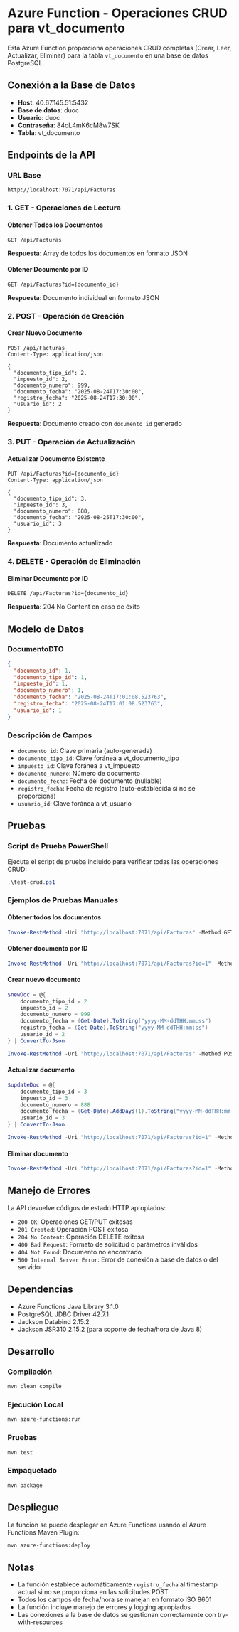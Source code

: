 # Azure Function - Operaciones CRUD para vt_documento

Esta Azure Function proporciona operaciones CRUD completas (Crear, Leer, Actualizar, Eliminar) para la tabla `vt_documento` en una base de datos PostgreSQL.

## Conexión a la Base de Datos

- **Host**: 40.67.145.51:5432
- **Base de datos**: duoc
- **Usuario**: duoc
- **Contraseña**: 84oL4mK6cM8w7SK
- **Tabla**: vt_documento

## Endpoints de la API

### URL Base
```
http://localhost:7071/api/Facturas
```

### 1. GET - Operaciones de Lectura

#### Obtener Todos los Documentos
```http
GET /api/Facturas
```

**Respuesta**: Array de todos los documentos en formato JSON

#### Obtener Documento por ID
```http
GET /api/Facturas?id={documento_id}
```

**Respuesta**: Documento individual en formato JSON

### 2. POST - Operación de Creación

#### Crear Nuevo Documento
```http
POST /api/Facturas
Content-Type: application/json

{
  "documento_tipo_id": 2,
  "impuesto_id": 2,
  "documento_numero": 999,
  "documento_fecha": "2025-08-24T17:30:00",
  "registro_fecha": "2025-08-24T17:30:00",
  "usuario_id": 2
}
```

**Respuesta**: Documento creado con `documento_id` generado

### 3. PUT - Operación de Actualización

#### Actualizar Documento Existente
```http
PUT /api/Facturas?id={documento_id}
Content-Type: application/json

{
  "documento_tipo_id": 3,
  "impuesto_id": 3,
  "documento_numero": 888,
  "documento_fecha": "2025-08-25T17:30:00",
  "usuario_id": 3
}
```

**Respuesta**: Documento actualizado

### 4. DELETE - Operación de Eliminación

#### Eliminar Documento por ID
```http
DELETE /api/Facturas?id={documento_id}
```

**Respuesta**: 204 No Content en caso de éxito

## Modelo de Datos

### DocumentoDTO
```json
{
  "documento_id": 1,
  "documento_tipo_id": 1,
  "impuesto_id": 1,
  "documento_numero": 1,
  "documento_fecha": "2025-08-24T17:01:08.523763",
  "registro_fecha": "2025-08-24T17:01:08.523763",
  "usuario_id": 1
}
```

### Descripción de Campos
- `documento_id`: Clave primaria (auto-generada)
- `documento_tipo_id`: Clave foránea a vt_documento_tipo
- `impuesto_id`: Clave foránea a vt_impuesto
- `documento_numero`: Número de documento
- `documento_fecha`: Fecha del documento (nullable)
- `registro_fecha`: Fecha de registro (auto-establecida si no se proporciona)
- `usuario_id`: Clave foránea a vt_usuario

## Pruebas

### Script de Prueba PowerShell
Ejecuta el script de prueba incluido para verificar todas las operaciones CRUD:

```powershell
.\test-crud.ps1
```

### Ejemplos de Pruebas Manuales

#### Obtener todos los documentos
```powershell
Invoke-RestMethod -Uri "http://localhost:7071/api/Facturas" -Method GET
```

#### Obtener documento por ID
```powershell
Invoke-RestMethod -Uri "http://localhost:7071/api/Facturas?id=1" -Method GET
```

#### Crear nuevo documento
```powershell
$newDoc = @{
    documento_tipo_id = 2
    impuesto_id = 2
    documento_numero = 999
    documento_fecha = (Get-Date).ToString("yyyy-MM-ddTHH:mm:ss")
    registro_fecha = (Get-Date).ToString("yyyy-MM-ddTHH:mm:ss")
    usuario_id = 2
} | ConvertTo-Json

Invoke-RestMethod -Uri "http://localhost:7071/api/Facturas" -Method POST -Body $newDoc -ContentType "application/json"
```

#### Actualizar documento
```powershell
$updateDoc = @{
    documento_tipo_id = 3
    impuesto_id = 3
    documento_numero = 888
    documento_fecha = (Get-Date).AddDays(1).ToString("yyyy-MM-ddTHH:mm:ss")
    usuario_id = 3
} | ConvertTo-Json

Invoke-RestMethod -Uri "http://localhost:7071/api/Facturas?id=1" -Method PUT -Body $updateDoc -ContentType "application/json"
```

#### Eliminar documento
```powershell
Invoke-RestMethod -Uri "http://localhost:7071/api/Facturas?id=1" -Method DELETE
```

## Manejo de Errores

La API devuelve códigos de estado HTTP apropiados:

- `200 OK`: Operaciones GET/PUT exitosas
- `201 Created`: Operación POST exitosa
- `204 No Content`: Operación DELETE exitosa
- `400 Bad Request`: Formato de solicitud o parámetros inválidos
- `404 Not Found`: Documento no encontrado
- `500 Internal Server Error`: Error de conexión a base de datos o del servidor

## Dependencias

- Azure Functions Java Library 3.1.0
- PostgreSQL JDBC Driver 42.7.1
- Jackson Databind 2.15.2
- Jackson JSR310 2.15.2 (para soporte de fecha/hora de Java 8)

## Desarrollo

### Compilación
```bash
mvn clean compile
```

### Ejecución Local
```bash
mvn azure-functions:run
```

### Pruebas
```bash
mvn test
```

### Empaquetado
```bash
mvn package
```

## Despliegue

La función se puede desplegar en Azure Functions usando el Azure Functions Maven Plugin:

```bash
mvn azure-functions:deploy
```

## Notas

- La función establece automáticamente `registro_fecha` al timestamp actual si no se proporciona en las solicitudes POST
- Todos los campos de fecha/hora se manejan en formato ISO 8601
- La función incluye manejo de errores y logging apropiados
- Las conexiones a la base de datos se gestionan correctamente con try-with-resources
